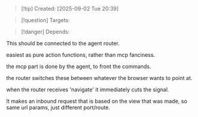 
>[!tip] Created: [2025-09-02 Tue 20:39]

>[!question] Targets: 

>[!danger] Depends: 

This should be connected to the agent router.

easiest as pure action functions, rather than mcp fanciness.

the mcp part is done by the agent, to front the commands.

the router switches these between whatever the browser wants to point at.

when the router receives 'navigate' it immediately cuts the signal.

It makes an inbound request that is based on the view that was made, so same url params, just different port/route.
